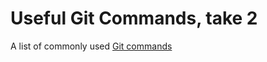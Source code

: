 # Useful Git Commands, take 2
A list of commonly used [Git commands](https://github.com/joshnh/Git-Commands)
